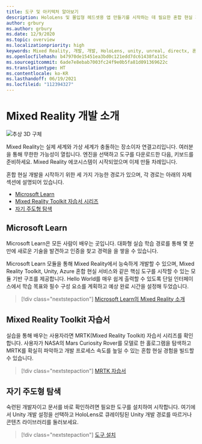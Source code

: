 ```yaml
---
title: 도구 및 아키텍처 알아보기
description: HoloLens 및 몰입형 헤드셋용 앱 만들기를 시작하는 데 필요한 혼합 현실 개발 도구에 대해 알아봅니다.
author: grbury
ms.author: grbury
ms.date: 12/9/2020
ms.topic: overview
ms.localizationpriority: high
keywords: Mixed Reality, 개발, 개발, HoloLens, unity, unreal, directx, 혼합 현실 헤드셋, windows mixed reality 헤드셋, 가상 현실 헤드셋, 가상 현실이란, 증강 현실이란, 가상 현실 개발, 증강 현실 개발
ms.openlocfilehash: b47970de15451ea3bd0c121edd7dc61438fa115c
ms.sourcegitcommit: 6ade7e8ebab7003fc24f9e0b5fa81d091369622c
ms.translationtype: HT
ms.contentlocale: ko-KR
ms.lasthandoff: 06/19/2021
ms.locfileid: "112394327"
---
```

# <a name="introduction-to-mixed-reality-development"></a>Mixed Reality 개발 소개

![추상 3D 구체](images/development-hero-image.png)

Mixed Reality는 실제 세계와 가상 세계가 충돌하는 장소이자 연결고리입니다. 여러분을 통해 무한한 가능성이 열립니다. 엔진을 선택하고 도구를 다운로드한 다음, 키보드를 준비하세요. Mixed Reality 에코시스템이 시작되었으며 이제 만들 차례입니다.

혼합 현실 개발을 시작하기 위한 세 가지 가능한 경로가 있으며, 각 경로는 아래의 자체 섹션에 설명되어 있습니다.
* [Microsoft Learn](#microsoft-learn)
* [Mixed Reality Toolkit 자습서 시리즈](#mixed-reality-toolkit-tutorials)
* [자기 주도형 탐색](#self-guided-exploration)

## <a name="microsoft-learn"></a>Microsoft Learn

Microsoft Learn은 모든 사람이 배우는 곳입니다. 대화형 실습 학습 경로를 통해 몇 분 만에 새로운 기술을 발견하고 인증을 찾고 경력을 을 쌓을 수 있습니다.

Microsoft Learn 모듈을 통해 Mixed Reality에서 능숙하게 개발할 수 있으며, Mixed Reality Toolkit, Unity, Azure 혼합 현실 서비스와 같은 핵심 도구를 시작할 수 있는 모듈 기반 구조를 제공합니다. Hello World를 매우 쉽게 출력할 수 있도록 단일 인터페이스에서 학습 목표와 필수 구성 요소를 계획하고 예상 완료 시간을 설정해 두었습니다.

> [!div class="nextstepaction"]
> [Microsoft Learn의 Mixed Reality 소개](/learn/modules/intro-to-mixed-reality)

## <a name="mixed-reality-toolkit-tutorials"></a>Mixed Reality Toolkit 자습서

실습을 통해 배우는 사용자라면 MRTK(Mixed Reality Toolkit) 자습서 시리즈를 확인합니다. 사용자가 NASA의 Mars Curiosity Rover를 모델로 한 홀로그램을 탐색하고 MRTK를 확실히 파악하고 개발 프로세스 속도를 높일 수 있는 혼합 현실 경험을 빌드할 수 있습니다.

> [!div class="nextstepaction"]
> [MRTK 자습서](unity/tutorials/mr-learning-base-01.md)

## <a name="self-guided-exploration"></a>자기 주도형 탐색

숙련된 개발자이고 문서를 바로 확인하려면 필요한 도구를 설치하여 시작합니다. 여기에서 Unity 개발 설정을 선택하고 HoloLens로 큐레이팅된 Unity 개발 경로를 따르거나 콘텐츠 라이브러리를 둘러보세요.

> [!div class="nextstepaction"]
> [도구 설치](install-the-tools.md)
